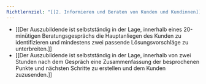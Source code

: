 ```yaml
---
Richtlernziel: "[[2. Informieren und Beraten von Kunden und Kundinnen]]"
---
```

- [[Der Auszubildende ist selbstständig in der Lage, innerhalb eines 20-minütigen Beratungsgesprächs die Hauptanliegen des Kunden zu identifizieren und mindestens zwei passende Lösungsvorschläge zu unterbreiten.]]
- [[Der Auszubildende ist selbstständig in der Lage, innerhalb von zwei Stunden nach dem Gespräch eine Zusammenfassung der besprochenen Punkte und nächsten Schritte zu erstellen und dem Kunden zuzusenden.]]